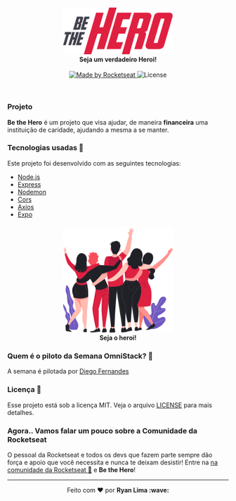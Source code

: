 <h4 align="center">
  <img src="./mobile/src/assets/logo@3x.png" width="250px" /><br>
  <b>Seja um verdadeiro Heroi!</b>
</h4>
<p align="center">
  <a href="https://rocketseat.com.br">
    <img alt="Made by Rocketseat" src="https://img.shields.io/badge/made%20by-Rocketseat-red">
  </a>
  <img alt="License" src="https://img.shields.io/badge/license-MIT-red">
</p>

<br>

### Projeto

<b>Be the Hero</b> é um projeto que visa ajudar, de maneira <b>financeira</b> uma instituição de caridade, ajudando a mesma a se manter.

### Tecnologias usadas :wrench:
Este projeto foi desenvolvido com as seguintes tecnologias:
- [Node.js](https://nodejs.org/en/)
- [Express](https://expressjs.com/pt-br/)
- [Nodemon](https://www.npmjs.com/package/nodemon)
- [Cors](https://www.npmjs.com/package/cors)
- [Axios](https://www.npmjs.com/package/axios)
- [Expo](https://expo.io/)

<h4 align="center">
  <img src="./frontend/src/assets/heroes.png" width="250px" /><br>
  <b>Seja o heroi!</b>
</h4>

### Quem é o piloto da Semana OmniStack? :rocket:

A semana é pilotada por [Diego Fernandes](https://github.com/diego3g)

### Licença :memo:

Esse projeto está sob a licença MIT. Veja o arquivo [LICENSE](LICENSE.md) para mais detalhes.

### Agora.. Vamos falar um pouco sobre a Comunidade da Rocketseat

O pessoal da Rocketseat e todos os devs que fazem parte sempre dão força e apoio que você necessita e nunca te deixam desistir!
Entre na [na comunidade da Rocketseat :rocket:](https://discordapp.com/invite/gCRAFhc) e <b>Be the Hero</b>!

---

<p align="center">Feito com ❤️ por <strong>Ryan Lima :wave: </p>
